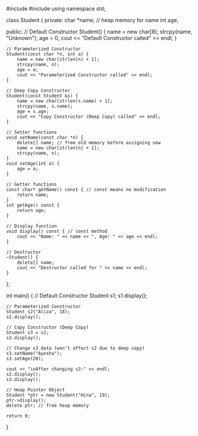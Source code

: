 #include <iostream>
#include <cstring>
using namespace std;

class Student {
private:
    char *name; // heap memory for name
    int age;

public:
    // Default Constructor
    Student() {
        name = new char[8];
        strcpy(name, "Unknown");
        age = 0;
        cout << "Default Constructor called" << endl;
    }

    // Parameterized Constructor
    Student(const char *n, int a) {
        name = new char[strlen(n) + 1];
        strcpy(name, n);
        age = a;
        cout << "Parameterized Constructor called" << endl;
    }

    // Deep Copy Constructor
    Student(const Student &s) {
        name = new char[strlen(s.name) + 1];
        strcpy(name, s.name);
        age = s.age;
        cout << "Copy Constructor (Deep Copy) called" << endl;
    }

    // Setter functions
    void setName(const char *n) {
        delete[] name; // free old memory before assigning new
        name = new char[strlen(n) + 1];
        strcpy(name, n);
    }
    void setAge(int a) {
        age = a;
    }

    // Getter functions
    const char* getName() const { // const means no modification
        return name;
    }
    int getAge() const {
        return age;
    }

    // Display function
    void display() const { // const method
        cout << "Name: " << name << ", Age: " << age << endl;
    }

    // Destructor
    ~Student() {
        delete[] name;
        cout << "Destructor called for " << name << endl;
    }
};

int main() {
    // Default Constructor
    Student s1;
    s1.display();

    // Parameterized Constructor
    Student s2("Aliza", 18);
    s2.display();

    // Copy Constructor (Deep Copy)
    Student s3 = s2;
    s3.display();

    // Change s3 data (won’t affect s2 due to deep copy)
    s3.setName("Ayesha");
    s3.setAge(20);

    cout << "\nAfter changing s3:" << endl;
    s2.display();
    s3.display();

    // Heap Pointer Object
    Student *ptr = new Student("Hina", 19);
    ptr->display();
    delete ptr; // free heap memory

    return 0;
}

    
